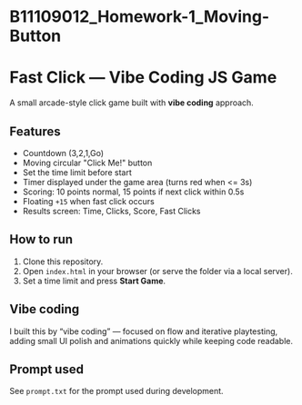 # B11109012_Homework-1_Moving-Button

# Fast Click — Vibe Coding JS Game

A small arcade-style click game built with **vibe coding** approach.

## Features
- Countdown (3,2,1,Go)
- Moving circular "Click Me!" button
- Set the time limit before start
- Timer displayed under the game area (turns red when <= 3s)
- Scoring: 10 points normal, 15 points if next click within 0.5s
- Floating `+15` when fast click occurs
- Results screen: Time, Clicks, Score, Fast Clicks

## How to run
1. Clone this repository.
2. Open `index.html` in your browser (or serve the folder via a local server).
3. Set a time limit and press **Start Game**.

## Vibe coding
I built this by “vibe coding” — focused on flow and iterative playtesting, adding small UI polish and animations quickly while keeping code readable.

## Prompt used
See `prompt.txt` for the prompt used during development.
